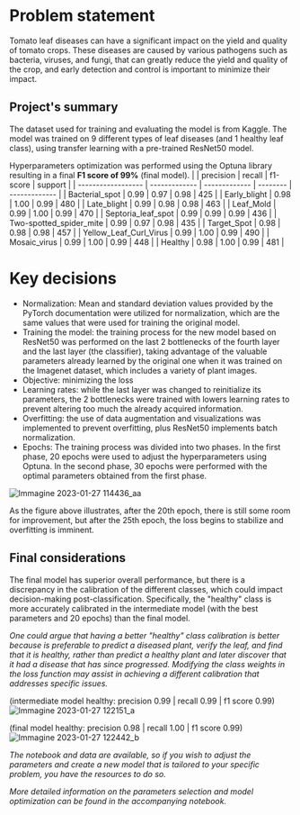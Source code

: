 # Problem statement
Tomato leaf diseases can have a significant impact on the yield and quality of tomato crops. 
These diseases are caused by various pathogens such as bacteria, viruses, and fungi, 
that can greatly reduce the yield and quality of the crop, and early detection and control is important to minimize their impact.

## Project's summary

The dataset used for training and evaluating the model is from Kaggle.
The model was trained on 9 different types of leaf diseases (and 1 healthy leaf class), using transfer learning with a pre-trained ResNet50 model. 

Hyperparameters optimization was performed using the Optuna library resulting in a final **F1 score of 99%** (final model). 
|                                  | precision     | recall        | f1-score |  support      |
| ------------------               | ------------- | ------------- | -------- | ------------- |
| Bacterial_spot                   | 0.99          | 0.97          | 0.98     | 425           |
| Early_blight                     | 0.98          | 1.00          | 0.99     | 480           |
| Late_blight                      | 0.99          | 0.98          | 0.98     | 463           |
| Leaf_Mold                        | 0.99          | 1.00          | 0.99     | 470           |
| Septoria_leaf_spot               | 0.99          | 0.99          | 0.99     | 436           |
| Two-spotted_spider_mite          | 0.99          | 0.97          | 0.98     | 435           |
| Target_Spot                      | 0.98          | 0.98          | 0.98     | 457           |
| Yellow_Leaf_Curl_Virus           | 0.99          | 1.00          | 0.99     | 490           |
| Mosaic_virus                     | 0.99          | 1.00          | 0.99     | 448           |
| Healthy                          | 0.98          | 1.00          | 0.99     | 481           |


# Key decisions
* Normalization: Mean and standard deviation values provided by the PyTorch documentation were utilized for normalization, which are the same values that were used for training the original model.
* Training the model: the training process for the new model based on ResNet50 was performed on the last 2 bottlenecks of the fourth layer and the last layer (the classifier), taking advantage of the valuable parameters already learned by the original one when it was trained on the Imagenet dataset, which includes a variety of plant images.
* Objective: minimizing the loss
* Learning rates: while the last layer was changed to reinitialize its parameters, the 2 bottlenecks were trained with lowers learning rates to prevent altering too much the already acquired information.
* Overfitting: the use of data augmentation and visualizations was implemented to prevent overfitting, plus ResNet50 implements batch normalization. 
* Epochs: The training process was divided into two phases. In the first phase, 20 epochs were used to adjust the hyperparameters using Optuna. In the second phase, 30 epochs were performed with the optimal parameters obtained from the first phase.

![Immagine 2023-01-27 114436_aa](https://user-images.githubusercontent.com/105851039/215067687-872757d2-6f3d-4c93-ad55-e9d74cee796f.png)

As the figure above illustrates, after the 20th epoch, there is still some room for improvement, but after the 25th epoch, the loss begins to stabilize and overfitting is imminent.

## Final considerations
The final model has superior overall performance, but there is a discrepancy in the calibration of the different classes, which could impact decision-making post-classification. Specifically, the "healthy" class is more accurately calibrated in the intermediate model (with the best parameters and 20 epochs) than the final model. 

*One could argue that having a better "healthy" class calibration is better because is preferable to predict a diseased plant, verify the leaf,*
*and find that it is healthy, rather than predict a healthy plant and later discover that it had a disease that has since progressed. Modifying*
*the class weights in the loss function may assist in achieving a different calibration that addresses specific issues.*

(intermediate model healthy: precision 0.99 | recall 0.99 | f1 score 0.99)
![Immagine 2023-01-27 122151_a](https://user-images.githubusercontent.com/105851039/215074675-3f52cedc-16bd-4938-96a7-627f7ead7f3a.png)

(final model healthy: precision 0.98 | recall 1.00 | f1 score 0.99)
![Immagine 2023-01-27 122442_b](https://user-images.githubusercontent.com/105851039/215075068-4b8606c6-84a9-420a-958e-4ca9a4b9228b.png)


*The notebook and data are available, so if you wish to adjust the parameters and create a new model that is tailored to your specific problem, you have the resources to do so.*

*More detailed information on the parameters selection and model optimization can be found in the accompanying notebook.* 
